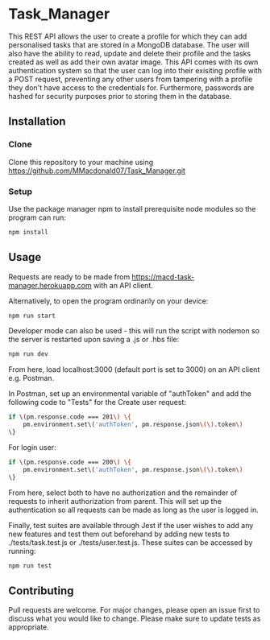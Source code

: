 # Task_Manager
This REST API allows the user to create a profile for which they can add personalised tasks that are stored in a MongoDB database. The user will also have the ability to read, update and delete their profile and the tasks created as well as add their own avatar image. This API comes with its own authentication system so that the user can log into their exisiting profile with a POST request, preventing any other users from tampering with a profile they don't have access to the credentials for. Furthermore, passwords are hashed for security purposes prior to storing them in the database.

## Installation

### Clone
Clone this repository to your machine using https://github.com/MMacdonald07/Task_Manager.git

### Setup
Use the package manager npm to install prerequisite node modules so the program can run:

```bash
npm install
```

## Usage
Requests are ready to be made from https://macd-task-manager.herokuapp.com with an API client. 

Alternatively, to open the program ordinarily on your device:

```bash
npm run start
```

Developer mode can also be used - this will run the script with nodemon so the server is restarted upon saving a .js or .hbs file:

```bash
npm run dev
```

From here, load localhost:3000 \(default port is set to 3000\) on an API client e.g. Postman.

In Postman, set up an environmental variable of "authToken" and add the following code to "Tests" for the Create user request:

```bash
if \(pm.response.code === 201\) \{
    pm.environment.set\('authToken', pm.response.json\(\).token\) 
\}
```

For login user:

```bash
if \(pm.response.code === 200\) \{
    pm.environment.set\('authToken', pm.response.json\(\).token\) 
\}
```

From here, select both to have no authorization and the remainder of requests to inherit authorization from parent. This will set up the authentication so all requests can be made as long as the user is logged in.

Finally, test suites are available through Jest if the user wishes to add any new features and test them out beforehand by adding new tests to ./tests/task.test.js or ./tests/user.test.js. These suites can be accessed by running:

```bash
npm run test
```

## Contributing
Pull requests are welcome. For major changes, please open an issue first to discuss what you would like to change.
Please make sure to update tests as appropriate.